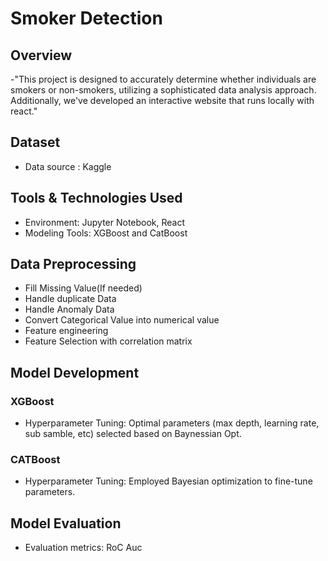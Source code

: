 # Smoker Detection
## Overview
-"This project is designed to accurately determine whether individuals are smokers or non-smokers, utilizing a sophisticated data analysis approach. Additionally, we've developed an interactive website that runs locally with react."
## Dataset
- Data source : Kaggle
##  Tools & Technologies Used
- Environment: Jupyter Notebook, React
- Modeling Tools: XGBoost and CatBoost
## Data Preprocessing
- Fill Missing Value(If needed)
- Handle duplicate Data
- Handle Anomaly Data
- Convert Categorical Value into numerical value
- Feature engineering
- Feature Selection with correlation matrix
## Model Development
### XGBoost
- Hyperparameter Tuning: Optimal parameters (max depth, learning rate, sub samble, etc) selected based on Baynessian Opt.
### CATBoost
- Hyperparameter Tuning: Employed Bayesian optimization to fine-tune parameters.

## Model Evaluation 
- Evaluation metrics: RoC Auc
